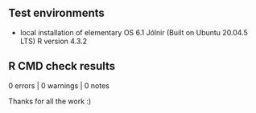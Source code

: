 
## Test environments

* local installation of elementary OS 6.1 Jólnir (Built on Ubuntu 20.04.5 LTS) R version 4.3.2

## R CMD check results

0 errors | 0 warnings | 0 notes 

Thanks for all the work :)
